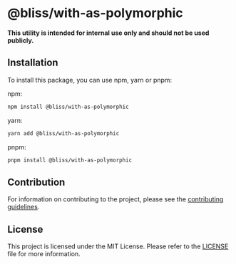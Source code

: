 # @bliss/with-as-polymorphic

**This utility is intended for internal use only and should not be used publicly.**

## Installation

To install this package, you can use npm, yarn or pnpm:

npm:

```sh
npm install @bliss/with-as-polymorphic
```

yarn:

```sh
yarn add @bliss/with-as-polymorphic
```

pnpm:

```sh
pnpm install @bliss/with-as-polymorphic
```

## Contribution

For information on contributing to the project, please see the [contributing guidelines](https://github.com/bliss-design/bliss/blob/main/CONTRIBUTING.md).

## License

This project is licensed under the MIT License. Please refer to the [LICENSE](https://github.com/bliss-design/bliss/blob/main/LICENSE) file for more information.
